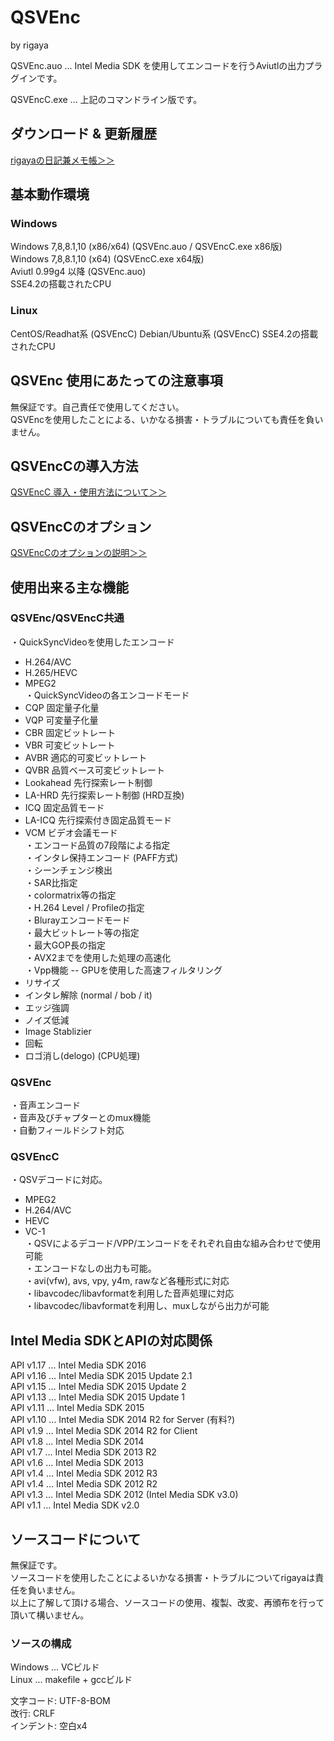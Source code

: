 ﻿# QSVEnc
by rigaya

QSVEnc.auo … Intel Media SDK を使用してエンコードを行うAviutlの出力プラグインです。

QSVEncC.exe … 上記のコマンドライン版です。

## ダウンロード & 更新履歴
[rigayaの日記兼メモ帳＞＞](http://rigaya34589.blog135.fc2.com/blog-category-10.html)

## 基本動作環境
### Windows
Windows 7,8,8.1,10 (x86/x64) (QSVEnc.auo / QSVEncC.exe x86版)  
Windows 7,8,8.1,10 (x64) (QSVEncC.exe x64版)  
Aviutl 0.99g4 以降 (QSVEnc.auo)  
SSE4.2の搭載されたCPU

### Linux
CentOS/Readhat系 (QSVEncC)
Debian/Ubuntu系 (QSVEncC)
SSE4.2の搭載されたCPU

## QSVEnc 使用にあたっての注意事項
無保証です。自己責任で使用してください。  
QSVEncを使用したことによる、いかなる損害・トラブルについても責任を負いません。

## QSVEncCの導入方法
[QSVEncC 導入・使用方法について＞＞](http://rigaya34589.blog135.fc2.com/blog-entry-704.html)

## QSVEncCのオプション
[QSVEncCのオプションの説明＞＞](http://rigaya34589.blog135.fc2.com/blog-entry-337.html)

## 使用出来る主な機能
### QSVEnc/QSVEncC共通
・QuickSyncVideoを使用したエンコード  
   - H.264/AVC  
   - H.265/HEVC  
   - MPEG2  
・QuickSyncVideoの各エンコードモード  
   - CQP       固定量子化量  
   - VQP       可変量子化量  
   - CBR       固定ビットレート  
   - VBR       可変ビットレート  
   - AVBR      適応的可変ビットレート  
   - QVBR      品質ベース可変ビットレート  
   - Lookahead 先行探索レート制御  
   - LA-HRD    先行探索レート制御 (HRD互換)  
   - ICQ       固定品質モード  
   - LA-ICQ    先行探索付き固定品質モード  
   - VCM       ビデオ会議モード  
・エンコード品質の7段階による指定  
・インタレ保持エンコード (PAFF方式)  
・シーンチェンジ検出  
・SAR比指定  
・colormatrix等の指定  
・H.264 Level / Profileの指定  
・Blurayエンコードモード  
・最大ビットレート等の指定  
・最大GOP長の指定  
・AVX2までを使用した処理の高速化  
・Vpp機能 -- GPUを使用した高速フィルタリング  
   - リサイズ  
   - インタレ解除 (normal / bob / it)  
   - エッジ強調  
   - ノイズ低減  
   - Image Stablizier  
   - 回転  
   - ロゴ消し(delogo) (CPU処理)  

### QSVEnc
・音声エンコード  
・音声及びチャプターとのmux機能  
・自動フィールドシフト対応  

### QSVEncC
・QSVデコードに対応。  
  - MPEG2  
  - H.264/AVC  
  - HEVC  
  - VC-1  
・QSVによるデコード/VPP/エンコードをそれぞれ自由な組み合わせで使用可能  
・エンコードなしの出力も可能。  
・avi(vfw), avs, vpy, y4m, rawなど各種形式に対応  
・libavcodec/libavformatを利用した音声処理に対応  
・libavcodec/libavformatを利用し、muxしながら出力が可能  


## Intel Media SDKとAPIの対応関係
API v1.17 … Intel Media SDK 2016  
API v1.16 … Intel Media SDK 2015 Update 2.1  
API v1.15 … Intel Media SDK 2015 Update 2  
API v1.13 … Intel Media SDK 2015 Update 1  
API v1.11 … Intel Media SDK 2015  
API v1.10 … Intel Media SDK 2014 R2 for Server (有料?)  
API v1.9  … Intel Media SDK 2014 R2 for Client  
API v1.8  … Intel Media SDK 2014  
API v1.7  … Intel Media SDK 2013 R2  
API v1.6  … Intel Media SDK 2013  
API v1.4  … Intel Media SDK 2012 R3  
API v1.4  … Intel Media SDK 2012 R2  
API v1.3  … Intel Media SDK 2012 (Intel Media SDK v3.0)  
API v1.1  … Intel Media SDK v2.0  

## ソースコードについて
無保証です。  
ソースコードを使用したことによるいかなる損害・トラブルについてrigayaは責任を負いません。  
以上に了解して頂ける場合、ソースコードの使用、複製、改変、再頒布を行って頂いて構いません。  

### ソースの構成
Windows ... VCビルド  
Linux ... makefile + gccビルド  

文字コード: UTF-8-BOM  
改行: CRLF  
インデント: 空白x4  